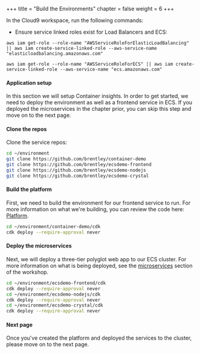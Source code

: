 +++
title = "Build the Environments"
chapter = false
weight = 6
+++

In the Cloud9 workspace, run the following commands:

- Ensure service linked roles exist for Load Balancers and ECS:

```
aws iam get-role --role-name "AWSServiceRoleForElasticLoadBalancing" || aws iam create-service-linked-role --aws-service-name "elasticloadbalancing.amazonaws.com"

aws iam get-role --role-name "AWSServiceRoleForECS" || aws iam create-service-linked-role --aws-service-name "ecs.amazonaws.com"
```

#### Application setup

In this section we will setup Container insights. In order to get started, we need to deploy the environment as well as a frontend service in ECS. 
If you deployed the microservices in the chapter prior, you can skip this step and move on to the next page.

#### Clone the repos

Clone the service repos:

```bash
cd ~/environment
git clone https://github.com/brentley/container-demo
git clone https://github.com/brentley/ecsdemo-frontend
git clone https://github.com/brentley/ecsdemo-nodejs
git clone https://github.com/brentley/ecsdemo-crystal
```

#### Build the platform

First, we need to build the environment for our frontend service to run. For more information on what we're building, you can review the code here: [Platform](../../microservices/platform/build_environment).

```bash
cd ~/environment/container-demo/cdk
cdk deploy --require-approval never
```

#### Deploy the microservices

Next, we will deploy a three-tier polyglot web app to our ECS cluster. For more information on what is being deployed, see the [microservices](../../microservices) section of the workshop.

```bash
cd ~/environment/ecsdemo-frontend/cdk
cdk deploy --require-approval never
cd ~/environment/ecsdemo-nodejs/cdk
cdk deploy --require-approval never
cd ~/environment/ecsdemo-crystal/cdk
cdk deploy --require-approval never
```

#### Next page

Once you've created the platform and deployed the services to the cluster, please move on to the next page.